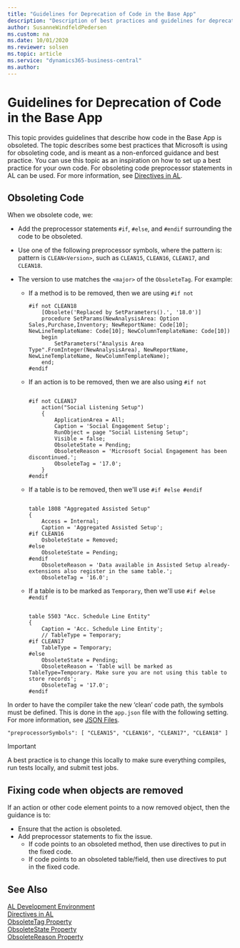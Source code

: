 ```yaml
---
title: "Guidelines for Deprecation of Code in the Base App"
description: "Description of best practices and guidelines for deprecating code in the Base App for Business Central."
author: SusanneWindfeldPedersen
ms.custom: na
ms.date: 10/01/2020
ms.reviewer: solsen
ms.topic: article
ms.service: "dynamics365-business-central"
ms.author: 
---
```


# Guidelines for Deprecation of Code in the Base App

This topic provides guidelines that describe how code in the Base App is obsoleted. The topic describes some best practices that Microsoft is using for obsoleting code, and is meant as a non-enforced guidance and best practice. You can use this topic as an inspiration on how to set up a best practice for your own code. For obsoleting code preprocessor statements in AL can be used. For more information, see [Directives in AL](directives/devenv-directives-in-al.md).

## Obsoleting Code

When we obsolete code, we:

- Add the preprocessor statements `#if`, `#else`, and `#endif` surrounding the code to be obsoleted.
- Use one of the following preprocessor symbols, where the pattern is: pattern is `CLEAN<Version>`, such as `CLEAN15`, `CLEAN16`, `CLEAN17`, and `CLEAN18`.
- The version to use matches the `<major>` of the `ObsoleteTag`. For example:

    - If a method is to be removed, then we are using `#if not`
        
        ```al
        #if not CLEAN18
            [Obsolete('Replaced by SetParameters().', '18.0')]
            procedure SetParams(NewAnalysisArea: Option Sales,Purchase,Inventory; NewReportName: Code[10]; NewLineTemplateName: Code[10]; NewColumnTemplateName: Code[10])
            begin
                SetParameters("Analysis Area Type".FromInteger(NewAnalysisArea), NewReportName, NewLineTemplateName, NewColumnTemplateName);
            end;
        #endif
        ```

    - If an action is to be removed, then we are also using `#if not`
        ```al
        
        #if not CLEAN17
            action("Social Listening Setup")
            {
                ApplicationArea = All;
                Caption = 'Social Engagement Setup';
                RunObject = page "Social Listening Setup";
                Visible = false;
                ObsoleteState = Pending;
                ObsoleteReason = 'Microsoft Social Engagement has been discontinued.';
                ObsoleteTag = '17.0';
            }
        #endif
        ```

    - If a table is to be removed, then we'll use `#if #else #endif`
        ```al

        table 1808 "Aggregated Assisted Setup"
        {
            Access = Internal;
            Caption = 'Aggregated Assisted Setup';
        #if CLEAN16
            OsboleteState = Removed;
        #else
            ObsoleteState = Pending;
        #endif
            ObsoleteReason = 'Data available in Assisted Setup already- extensions also register in the same table.';
            ObsoleteTag = '16.0';
        ```        

    - If a table is to be marked as `Temporary`, then we'll use `#if #else #endif`
        ```al
        
        table 5503 "Acc. Schedule Line Entity"
        {
            Caption = 'Acc. Schedule Line Entity';
            // TableType = Temporary;
        #if CLEAN17
            TableType = Temporary;
        #else
            ObsoleteState = Pending;
            ObsoleteReason = 'Table will be marked as TableType=Temporary. Make sure you are not using this table to store records';
            ObsoleteTag = '17.0';
        #endif
        ```

In order to have the compiler take the new ‘clean’ code path, the symbols must be defined. This is done in the `app.json` file with the following setting. For more information, see [JSON Files](devenv-json-files.md).

```al
"preprocessorSymbols": [ "CLEAN15", "CLEAN16", "CLEAN17", "CLEAN18" ]
```

> [!IMPORTANT]  
> A best practice is to change this locally to make sure everything compiles, run tests locally, and submit test jobs.

## Fixing code when objects are removed

If an action or other code element points to a now removed object, then the guidance is to:

- Ensure that the action is obsoleted.
- Add preprocessor statements to fix the issue. 
    - If code points to an obsoleted method, then use directives to put in the fixed code.
    - If code points to an obsoleted table/field, then use directives to put in the fixed code.

## See Also

[AL Development Environment](devenv-reference-overview.md)  
[Directives in AL](directives/devenv-directives-in-al.md)  
[ObsoleteTag Property](properties/devenv-obsoletetag-property.md)  
[ObsoleteState Property](properties/devenv-obsoletestate-property.md)  
[ObsoleteReason Property](properties/devenv-obsoletereason-property.md)  
